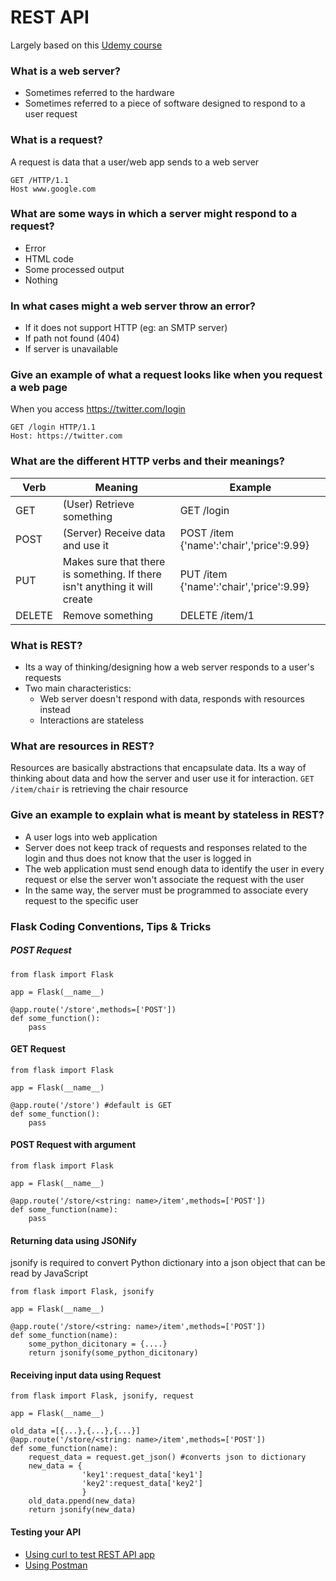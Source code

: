 # REST API 
Largely based on this [Udemy course](https://www.udemy.com/rest-api-flask-and-python/)
### What is a web server?
- Sometimes referred to the hardware
- Sometimes referred to a piece of software designed to respond to a user request

### What is a request?
A request is data that a user/web app sends to a web server

```
GET /HTTP/1.1
Host www.google.com
```

### What are some ways in which a server might respond to a request?
- Error
- HTML code
- Some processed output
- Nothing 

### In what cases might a web server throw an error?
- If it does not support HTTP (eg: an SMTP server)
- If path not found (404)
- If server is unavailable

### Give an example of what a request looks like when you request a web page
When you access https://twitter.com/login

```
GET /login HTTP/1.1
Host: https://twitter.com 
```

### What are the different HTTP verbs and their meanings?
|Verb|Meaning|Example
---|---|---
GET|(User) Retrieve something|GET /login
POST|(Server) Receive data and use it|POST /item {'name':'chair','price':9.99}
PUT|Makes sure that there is something. If there isn't anything it will create|PUT /item {'name':'chair','price':9.99}
DELETE| Remove something| DELETE /item/1

### What is REST?
- Its a way of thinking/designing how a web server responds to a user's requests
- Two main characteristics:
	- Web server doesn't respond with data, responds with resources instead
	- Interactions are stateless

### What are resources in REST?
Resources are basically abstractions that encapsulate data. Its a way of thinking about data and how the server and user use it for interaction. `GET /item/chair` is retrieving the chair resource

### Give an example to explain what is meant by stateless in REST?
- A user logs into web application
- Server does not keep track of requests and responses related to the login and thus does not know that the user is logged in
- The web application must send enough data to identify the user in every request or else the server won't associate the request with the user
- In the same way, the server must be programmed to associate every request to the specific user 

### Flask Coding Conventions, Tips & Tricks
##### POST Request
```
from flask import Flask

app = Flask(__name__)

@app.route('/store',methods=['POST'])
def some_function():
	pass
```

#### GET Request
```
from flask import Flask

app = Flask(__name__)

@app.route('/store') #default is GET
def some_function():
	pass
```

#### POST Request with argument
```
from flask import Flask

app = Flask(__name__)

@app.route('/store/<string: name>/item',methods=['POST'])
def some_function(name):
	pass
```

#### Returning data using JSONify
jsonify is required to convert Python dictionary into a json object that can be read by JavaScript 

```
from flask import Flask, jsonify

app = Flask(__name__)

@app.route('/store/<string: name>/item',methods=['POST'])
def some_function(name):
	some_python_dicitonary = {....}
	return jsonify(some_python_dicitonary)

```

#### Receiving input data using Request
```
from flask import Flask, jsonify, request

app = Flask(__name__)

old_data =[{...},{...},{...}]
@app.route('/store/<string: name>/item',methods=['POST'])
def some_function(name):
	request_data = request.get_json() #converts json to dictionary
	new_data = {
				'key1':request_data['key1']
				'key2':request_data['key2']
				}
	old_data.ppend(new_data)
	return jsonify(new_data)

```

#### Testing your API
- [Using curl to test REST API app](https://www.baeldung.com/curl-rest)
- [Using Postman](https://www.guru99.com/postman-tutorial.html)












